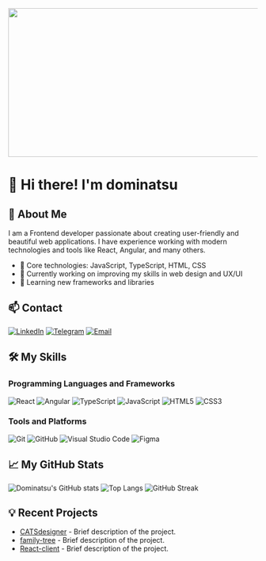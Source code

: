 <div align="center">
  <img height="300" width="600" src="https://user-images.githubusercontent.com/74038190/225813708-98b745f2-7d22-48cf-9150-083f1b00d6c9.gif"  />
</div>

# 👋 Hi there! I'm dominatsu

## 🚀 About Me

I am a Frontend developer passionate about creating user-friendly and beautiful web applications. I have experience working with modern technologies and tools like React, Angular, and many others.

- 🌟 Core technologies: JavaScript, TypeScript, HTML, CSS
- 🔭 Currently working on improving my skills in web design and UX/UI
- 🌱 Learning new frameworks and libraries

## 📫 Contact

[![LinkedIn](https://img.shields.io/badge/-LinkedIn-0077B5?style=flat-square&logo=linkedin&logoColor=white)](https://www.linkedin.com/in/vladislav-bezmen-b62899258/)
[![Telegram](https://img.shields.io/badge/-Telegram-2CA5E0?style=flat-square&logo=telegram&logoColor=white)](https://t.me/B_O_o_Z_M_A_N)
[![Email](https://img.shields.io/badge/-Email-D14836?style=flat-square&logo=gmail&logoColor=white)](mailto:bezmen162@gmail.com)

## 🛠️ My Skills

### Programming Languages and Frameworks

![React](https://img.shields.io/badge/-React-61DAFB?style=flat-square&logo=react&logoColor=black)
![Angular](https://img.shields.io/badge/-Angular-DD0031?style=flat-square&logo=angular&logoColor=white)
![TypeScript](https://img.shields.io/badge/-TypeScript-007ACC?style=flat-square&logo=typescript&logoColor=white)
![JavaScript](https://img.shields.io/badge/-JavaScript-F7DF1E?style=flat-square&logo=javascript&logoColor=black)
![HTML5](https://img.shields.io/badge/-HTML5-E34F26?style=flat-square&logo=html5&logoColor=white)
![CSS3](https://img.shields.io/badge/-CSS3-1572B6?style=flat-square&logo=css3&logoColor=white)

### Tools and Platforms

![Git](https://img.shields.io/badge/-Git-F05032?style=flat-square&logo=git&logoColor=white)
![GitHub](https://img.shields.io/badge/-GitHub-181717?style=flat-square&logo=github&logoColor=white)
![Visual Studio Code](https://img.shields.io/badge/-VSCode-0078D4?style=flat-square&logo=visual-studio-code&logoColor=white)
![Figma](https://img.shields.io/badge/-Figma-F24E1E?style=flat-square&logo=figma&logoColor=white)

## 📈 My GitHub Stats

![Dominatsu's GitHub stats](https://github-readme-stats.vercel.app/api?username=dominatsu&show_icons=true&theme=radical)
![Top Langs](https://github-readme-stats.vercel.app/api/top-langs/?username=dominatsu&layout=compact&theme=radical)
![GitHub Streak](https://github-readme-streak-stats.herokuapp.com/?user=dominatsu&theme=radical)

## 💡 Recent Projects

- [CATSdesigner](https://github.com/DOMINAtsu/CATSdesigner.git) - Brief description of the project.
- [family-tree](https://github.com/DOMINAtsu/family-tree.git) - Brief description of the project.
- [React-client](https://github.com/DOMINAtsu/React-client.git) - Brief description of the project.
